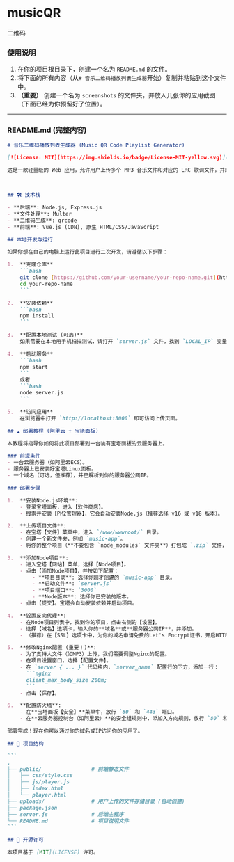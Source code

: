 # musicQR
二维码
### **使用说明**

1.  在你的项目根目录下，创建一个名为 `README.md` 的文件。
2.  将下面的所有内容（从`# 音乐二维码播放列表生成器`开始）复制并粘贴到这个文件中。
3.  **（重要）** 创建一个名为 `screenshots` 的文件夹，并放入几张你的应用截图（下面已经为你预留好了位置）。

-----

### **README.md (完整内容)**

````markdown
# 音乐二维码播放列表生成器 (Music QR Code Playlist Generator)

[![License: MIT](https://img.shields.io/badge/License-MIT-yellow.svg)](https://opensource.org/licenses/MIT)

这是一款轻量级的 Web 应用，允许用户上传多个 MP3 音乐文件和对应的 LRC 歌词文件，并即时生成一个指向在线播放列表的二维码。任何人通过手机扫描该二维码，即可在无需安装任何App的情况下，访问一个移动端优化的播放页面，享受带歌词同步的音乐播放体验。



## 🛠️ 技术栈

- **后端**: Node.js, Express.js
- **文件处理**: Multer
- **二维码生成**: qrcode
- **前端**: Vue.js (CDN), 原生 HTML/CSS/JavaScript

## 本地开发与运行

如果你想在自己的电脑上运行此项目进行二次开发，请遵循以下步骤：

1.  **克隆仓库**
    ```bash
    git clone [https://github.com/your-username/your-repo-name.git](https://github.com/your-username/your-repo-name.git)
    cd your-repo-name
    ```

2.  **安装依赖**
    ```bash
    npm install
    ```

3.  **配置本地测试 (可选)**
    如果需要在本地用手机扫描测试，请打开 `server.js` 文件，找到 `LOCAL_IP` 变量，并将其值修改为你电脑的局域网IP地址。同时，确保服务监听在 `0.0.0.0` 上。

4.  **启动服务**
    ```bash
    npm start
    ```
    或者
    ```bash
    node server.js
    ```

5.  **访问应用**
    在浏览器中打开 `http://localhost:3000` 即可访问上传页面。

## ☁️ 部署教程 (阿里云 + 宝塔面板)

本教程将指导你如何将此项目部署到一台装有宝塔面板的云服务器上。

### 前提条件
- 一台云服务器（如阿里云ECS）。
- 服务器上已安装好宝塔Linux面板。
- 一个域名（可选，但推荐），并已解析到你的服务器公网IP。

### 部署步骤

1.  **安装Node.js环境**:
    - 登录宝塔面板，进入【软件商店】。
    - 搜索并安装【PM2管理器】，它会自动安装Node.js（推荐选择 v16 或 v18 版本）。

2.  **上传项目文件**:
    - 在宝塔【文件】菜单中，进入 `/www/wwwroot/` 目录。
    - 创建一个新文件夹，例如 `music-app`。
    - 将你的整个项目（**不要包含 `node_modules` 文件夹**）打包成 `.zip` 文件，上传到 `music-app` 文件夹并解压。

3.  **添加Node项目**:
    - 进入宝塔【网站】菜单，选择【Node项目】。
    - 点击【添加Node项目】，并按如下配置：
        - **项目目录**: 选择你刚才创建的 `music-app` 目录。
        - **启动文件**: `server.js`
        - **项目端口**: `3000`
        - **Node版本**: 选择你已安装的版本。
    - 点击【提交】。宝塔会自动安装依赖并启动项目。

4.  **设置反向代理**:
    - 在Node项目列表中，找到你的项目，点击右侧的【设置】。
    - 选择【域名】选项卡，输入你的**域名**或**服务器公网IP**，并添加。
    - （推荐）在【SSL】选项卡中，为你的域名申请免费的Let's Encrypt证书，开启HTTPS访问。

5.  **修改Nginx配置 (重要！)**:
    - 为了支持大文件（如MP3）上传，我们需要调整Nginx的配置。
    - 在项目设置窗口，选择【配置文件】。
    - 在 `server { ... }` 代码块内，`server_name` 配置行的下方，添加一行：
      ```nginx
      client_max_body_size 200m;
      ```
    - 点击【保存】。

6.  **配置防火墙**:
    - 在**宝塔面板【安全】**菜单中，放行 `80` 和 `443` 端口。
    - 在**云服务器控制台（如阿里云）**的安全组规则中，添加入方向规则，放行 `80` 和 `443` 端口。

部署完成！现在你可以通过你的域名或IP访问你的应用了。

## 📁 项目结构

```
.
├── public/                # 前端静态文件
│   ├── css/style.css
│   ├── js/player.js
│   ├── index.html
│   └── player.html
├── uploads/               # 用户上传的文件存储目录 (自动创建)
├── package.json
├── server.js              # 后端主程序
└── README.md              # 项目说明文件
```

## 📄 开源许可

本项目基于 [MIT](LICENSE) 许可。
````
